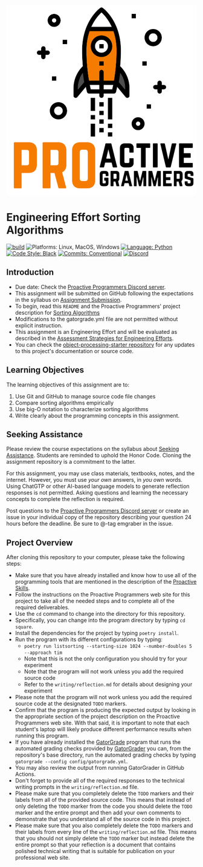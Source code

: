 ![Proactive Programmers](.github/images/Square-Proactive-Programmers-Logo.svg)

# Engineering Effort Sorting Algorithms

[![build](../../actions/workflows/build.yml/badge.svg)](../../actions/)
![Platforms: Linux, MacOS, Windows](https://img.shields.io/badge/Platform-Linux%20%7C%20MacOS%20%7C%20Windows-blue.svg)
[![Language: Python](https://img.shields.io/badge/Language-Python-blue.svg)](https://www.python.org/)
[![Code Style: Black](https://img.shields.io/badge/Code%20Style-Black-blue.svg)](https://github.com/psf/black)
[![Commits: Conventional](https://img.shields.io/badge/Commits-Conventional-blue.svg)](https://www.conventionalcommits.org/en/v1.0.0/)
[![Discord](https://img.shields.io/discord/872320492936257537?logo=discord)](https://discord.gg/kjah8MFYbR)

## Introduction

- Due date: Check the [Proactive Programmers Discord
server](https://discord.gg/kjah8MFYbR).
- This assignment will be submitted on GitHub following
the expectations in the syllabus on
[Assignment Submission](https://github.com/allegheny-college-cmpsc-101-fall-2023/course-materials#assignment-submission).
- To begin, read this `README` and the Proactive Programmers' project
description for
[Sorting Algorithms](https://proactiveprogrammers.com/data-abstraction/engineering-efforts/sorting-algorithms/)
- Modifications to the gatorgrade.yml file are not permitted without explicit instruction.
- This assignment is an Engineering Effort and will be evaluated as
described in the
[Assessment Strategies for Engineering Efforts](https://proactiveprogrammers.com/proactive-learning/assessment-strategy/#engineering-efforts).
- You can check the
[object-processing-starter repository](https://github.com/allegheny-college-cmpsc-101-fall-2023/sorting-algorithms-starter)
for any updates to this project's documentation or
source code.

## Learning Objectives

The learning objectives of this assignment are to:

1. Use Git and GitHub to manage source code file changes
2. Compare sorting algorithms empirically
3. Use big-O notation to characterize sorting algorithms
4. Write clearly about the programming concepts in this assignment.

## Seeking Assistance

Please review the course expectations on the syllabus about
[Seeking Assistance](https://github.com/allegheny-college-cmpsc-101-fall-2023/course-materials#seeking-assistance).
Students are reminded to uphold the Honor Code. Cloning the assignment
repository is a commitment to the latter.

For this assignment, you may use class materials, textbooks, notes,
and the internet. However, you must use _your own_ answers, in
_you own_ words. Using ChatGTP or other AI-based language models
to generate reflection responses is not permitted. Asking questions and
learning the necessary concepts to complete the reflection is required.

Post questions to the
[Proactive Programmers Discord server](https://discord.gg/kjah8MFYbR)
or create an issue in your individual copy of the repository
describing your question 24 hours before the deadline.
Be sure to @-tag emgraber in the issue.

## Project Overview

After cloning this repository to your computer, please take the following
steps:

- Make sure that you have already installed and know how to use all of the
  programming tools that are mentioned in the description of the [Proactive
  Skills](https://proactiveprogrammers.com/proactive-skills/technical-skills/introduction-technical-skills/).
- Follow the instructions on the Proactive Programmers web site for this project
  to take all of the needed steps and to complete all of the required
  deliverables.
- Use the `cd` command to change into the directory for this repository.
- Specifically, you can change into the program directory by typing `cd square`.
- Install the dependencies for the project by typing `poetry install`.
- Run the program with its different configurations by typing:
  - `poetry run listsorting --starting-size 1024 --number-doubles 5 --approach tim`
  - Note that this is not the only configuration you should try for your experiment
  - Note that the program will not work unless you add the required source code
  - Refer to the `writing/reflection.md` for details about designing your experiment
- Please note that the program will not work unless you add the required
  source code at the designated `TODO` markers.
- Confirm that the program is producing the expected output by looking in the
  appropriate section of the project description on the Proactive Programmers
  web site. With that said, it is important to note that each student's laptop
  will likely produce different performance results when running this program.
- If you have already installed the
  [GatorGrade](https://github.com/GatorEducator/gatorgrade) program that runs
  the automated grading checks provided by
  [GatorGrader](https://github.com/GatorEducator/gatorgrader) you can, from the
  repository's base directory, run the automated grading checks by typing
  `gatorgrade --config config/gatorgrade.yml`.
- You may also review the output from running GatorGrader in GitHub Actions.
- Don't forget to provide all of the required responses to the technical writing
  prompts in the `writing/reflection.md` file.
- Please make sure that you completely delete the `TODO` markers and their
  labels from all of the provided source code. This means that instead of only
  deleting the `TODO` marker from the code you should delete the `TODO`
  marker and the entire prompt and then add your own comments to demonstrate
  that you understand all of the source code in this project.
- Please make sure that you also completely delete the `TODO` markers and their
  labels from every line of the `writing/reflection.md` file. This means that
  you should not simply delete the `TODO` marker but instead delete the entire
  prompt so that your reflection is a document that contains polished technical
  writing that is suitable for publication on your professional web site.
